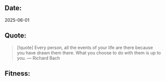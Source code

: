 ## Date:
2025-06-01


## Quote:
> [!quote] Every person, all the events of your life are there because you have drawn them there. What you choose to do with them is up to you.
> — Richard Bach


## Fitness:




